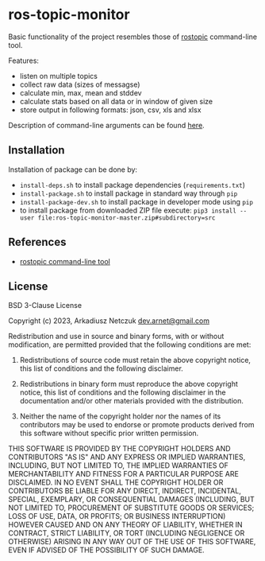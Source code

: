 # ros-topic-monitor

Basic functionality of the project resembles those of [rostopic](http://wiki.ros.org/rostopic) command-line tool.

Features:
- listen on multiple topics
- collect raw data (sizes of messagse)
- calculate min, max, mean and stddev
- calculate stats based on all data or in window of given size
- store output in following formats: json, csv, xls and xlsx

Description of command-line arguments can be found [here](doc/cmdargs.md).


## Installation

Installation of package can be done by:
 - `install-deps.sh` to install package dependencies (`requirements.txt`)
 - `install-package.sh` to install package in standard way through `pip`
 - `install-package-dev.sh` to install package in developer mode using `pip`
 - to install package from downloaded ZIP file execute: `pip3 install --user file:ros-topic-monitor-master.zip#subdirectory=src`


## References

- [rostopic command-line tool](http://wiki.ros.org/rostopic)


## License

BSD 3-Clause License

Copyright (c) 2023, Arkadiusz Netczuk <dev.arnet@gmail.com>

Redistribution and use in source and binary forms, with or without
modification, are permitted provided that the following conditions are met:

1. Redistributions of source code must retain the above copyright notice, this
   list of conditions and the following disclaimer.

2. Redistributions in binary form must reproduce the above copyright notice,
   this list of conditions and the following disclaimer in the documentation
   and/or other materials provided with the distribution.

3. Neither the name of the copyright holder nor the names of its
   contributors may be used to endorse or promote products derived from
   this software without specific prior written permission.

THIS SOFTWARE IS PROVIDED BY THE COPYRIGHT HOLDERS AND CONTRIBUTORS "AS IS"
AND ANY EXPRESS OR IMPLIED WARRANTIES, INCLUDING, BUT NOT LIMITED TO, THE
IMPLIED WARRANTIES OF MERCHANTABILITY AND FITNESS FOR A PARTICULAR PURPOSE ARE
DISCLAIMED. IN NO EVENT SHALL THE COPYRIGHT HOLDER OR CONTRIBUTORS BE LIABLE
FOR ANY DIRECT, INDIRECT, INCIDENTAL, SPECIAL, EXEMPLARY, OR CONSEQUENTIAL
DAMAGES (INCLUDING, BUT NOT LIMITED TO, PROCUREMENT OF SUBSTITUTE GOODS OR
SERVICES; LOSS OF USE, DATA, OR PROFITS; OR BUSINESS INTERRUPTION) HOWEVER
CAUSED AND ON ANY THEORY OF LIABILITY, WHETHER IN CONTRACT, STRICT LIABILITY,
OR TORT (INCLUDING NEGLIGENCE OR OTHERWISE) ARISING IN ANY WAY OUT OF THE USE
OF THIS SOFTWARE, EVEN IF ADVISED OF THE POSSIBILITY OF SUCH DAMAGE.
